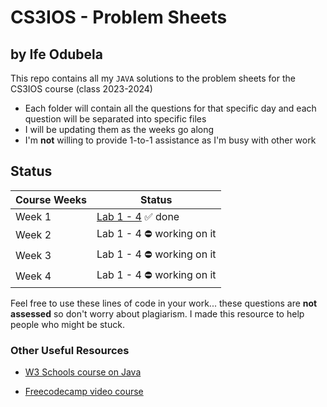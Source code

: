 # CS3IOS - Problem Sheets
## by Ife Odubela

This repo contains all my `JAVA` solutions to the problem sheets for the CS3IOS course (class 2023-2024)

- Each folder will contain all the questions for that specific day and each question will be separated into specific files
- I will be updating them as the weeks go along
- I'm **not** willing to provide 1-to-1 assistance as I'm busy with other work

## Status


| Course Weeks | Status |
| ------ | ------ |
| Week 1 | [Lab 1 - 4](https://github.com/Ife-Ody/cs3ios/tree/main/src/aston/cs3ios) ✅ done |
| Week 2 | Lab 1 - 4 ⛔️ working on it |
| Week 3 | Lab 1 - 4 ⛔️ working on it  |
| Week 4 | Lab 1 - 4 ⛔️ working on it  |


Feel free to use these lines of code in your work... these questions are **not assessed** so don't worry about plagiarism. I made this resource to help people who might be stuck.

### Other Useful Resources
- [W3 Schools course on Java](https://www.w3schools.com/java/java_intro.asp)

- [Freecodecamp video course](https://www.youtube.com/watch?v=A74TOX803D0&t=1s&ab_channel=freeCodeCamp.org)
